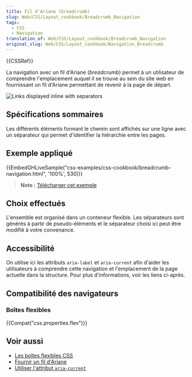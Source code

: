 ```yaml
---
title: Fil d'Ariane (breadcrumb)
slug: Web/CSS/Layout_cookbook/Breadcrumb_Navigation
tags:
  - CSS
  - Navigation
translation_of: Web/CSS/Layout_cookbook/Breadcrumb_Navigation
original_slug: Web/CSS/Layout_cookbook/Navigation_Breadcrumb
---
```


{{CSSRef}}

La navigation avec un fil d'Ariane (_breadcrumb_) permet à un utilisateur de comprendre l'emplacement auquel il se trouve au sein du site web en fournissant un fil d'Ariane permettant de revenir à la page de départ.

![Links displayed inline with separators](breadcrumb-navigation.png)

## Spécifications sommaires

Les différents éléments formant le chemin sont affichés sur une ligne avec un séparateur qui permet d'identifier la hiérarchie entre les pages.

## Exemple appliqué

{{EmbedGHLiveSample("css-examples/css-cookbook/breadcrumb-navigation.html", '100%', 530)}}

> **Note :** [Télécharger cet exemple](https://github.com/mdn/css-examples/blob/master/css-cookbook/breadcrumb-navigation--download.html)

## Choix effectués

L'ensemble est organisé dans un conteneur flexible. Les séparateurs sont générés à partir de pseudo-éléments et le séparateur choisi ici peut être modifié à votre convenance.

## Accessibilité

On utilise ici les attributs `aria-label` et `aria-current` afin d'aider les utilisateurs à comprendre cette navigation et l'emplacement de la page actuelle dans la structure. Pour plus d'informations, voir les liens ci-après.

## Compatibilité des navigateurs

### Boîtes flexibles

{{Compat("css.properties.flex")}}

## Voir aussi

- [Les boîtes flexibles CSS](/fr/docs/Web/CSS/CSS_Flexible_Box_Layout)
- [Fournir un fil d'Ariane](https://www.w3.org/TR/WCAG20-TECHS/G65.html)
- [Utiliser l'attribut `aria-current`](https://tink.uk/using-the-aria-current-attribute/)
